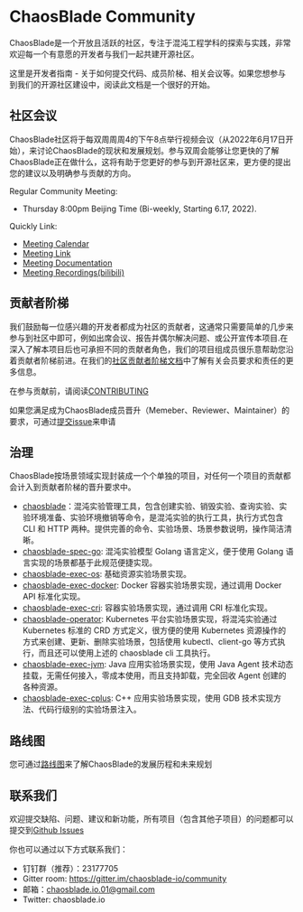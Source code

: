 # ChaosBlade Community

ChaosBlade是一个开放且活跃的社区，专注于混沌工程学科的探索与实践，非常欢迎每一个有意愿的开发者与我们一起共建开源社区。

这里是开发者指南 - 关于如何提交代码、成员阶梯、相关会议等。如果您想参与到我们的开源社区建设中，阅读此文档是一个很好的开始。

## 社区会议

ChaosBlade社区将于每双周周周4的下午8点举行视频会议（从2022年6月17日开始），来讨论ChaosBlade的现状和发展规划。参与双周会能够让您更快的了解ChaosBlade正在做什么，这将有助于您更好的参与到开源社区来，更方便的提出您的建议以及明确参与贡献的方向。

Regular Community Meeting:

* Thursday 8:00pm Beijing Time (Bi-weekly, Starting 6.17, 2022).
  
Quickly Link:

- [Meeting Calendar](https://calendar.google.com/calendar/u/0/r/eventedit/Y3RsN3ExY2w5bGdmaWFwMzhoaW1iMGowbm9fMjAyMjA3MDFUMDMwMDAwWiBvYW1kZXYyMDIwQG0)
- [Meeting Link](https://us02web.zoom.us/j/81618025810?pwd=WEEySUFQd0JYeThjTUdpOXdLeG8wUT09)
- [Meeting Documentation](meeting/meeting_minutes_cn_2022.md)
- [Meeting Recordings(bilibili)](https://space.bilibili.com/22390414/video)

## 贡献者阶梯

我们鼓励每一位感兴趣的开发者都成为社区的贡献者，这通常只需要简单的几步来参与到社区中即可，例如出席会议、报告并偶尔解决问题、或公开宣传本项目.在深入了解本项目后也可承担不同的贡献者角色，我们的项目组成员很乐意帮助您沿着贡献者阶梯前进。在我们的[社区贡献者阶梯文档](Contributor_Ladder_CN.md)中了解有关会员要求和责任的更多信息。

在参与贡献前，请阅读[CONTRIBUTING](https://github.com/chaosblade-io/chaosblade/blob/master/CONTRIBUTING.md)

如果您满足成为ChaosBlade成员晋升（Memeber、Reviewer、Maintainer）的要求，可通过[提交issue](https://github.com/chaosblade-io/chaosblade/issues)来申请

## 治理
ChaosBlade按场景领域实现封装成一个个单独的项目，对任何一个项目的贡献都会计入到贡献者阶梯的晋升要求中。
* [chaosblade](https://github.com/chaosblade-io/chaosblade)：混沌实验管理工具，包含创建实验、销毁实验、查询实验、实验环境准备、实验环境撤销等命令，是混沌实验的执行工具，执行方式包含 CLI 和 HTTP 两种。提供完善的命令、实验场景、场景参数说明，操作简洁清晰。
* [chaosblade-spec-go](https://github.com/chaosblade-io/chaosblade-spec-go): 混沌实验模型 Golang 语言定义，便于使用 Golang 语言实现的场景都基于此规范便捷实现。
* [chaosblade-exec-os](https://github.com/chaosblade-io/chaosblade-exec-os): 基础资源实验场景实现。
* [chaosblade-exec-docker](https://github.com/chaosblade-io/chaosblade-exec-docker): Docker 容器实验场景实现，通过调用 Docker API 标准化实现。
* [chaosblade-exec-cri](https://github.com/chaosblade-io/chaosblade-exec-cri): 容器实验场景实现，通过调用 CRI 标准化实现。
* [chaosblade-operator](https://github.com/chaosblade-io/chaosblade-operator): Kubernetes 平台实验场景实现，将混沌实验通过 Kubernetes 标准的 CRD 方式定义，很方便的使用 Kubernetes 资源操作的方式来创建、更新、删除实验场景，包括使用 kubectl、client-go 等方式执行，而且还可以使用上述的 chaosblade cli 工具执行。
* [chaosblade-exec-jvm](https://github.com/chaosblade-io/chaosblade-exec-jvm): Java 应用实验场景实现，使用 Java Agent 技术动态挂载，无需任何接入，零成本使用，而且支持卸载，完全回收 Agent 创建的各种资源。
* [chaosblade-exec-cplus](https://github.com/chaosblade-io/chaosblade-exec-cplus): C++ 应用实验场景实现，使用 GDB 技术实现方法、代码行级别的实验场景注入。

## 路线图
您可通过[路线图](roadmap.md)来了解ChaosBlade的发展历程和未来规划

## 联系我们

欢迎提交缺陷、问题、建议和新功能，所有项目（包含其他子项目）的问题都可以提交到[Github Issues](https://github.com/chaosblade-io/chaosblade/issues)

你也可以通过以下方式联系我们：
* 钉钉群（推荐）：23177705
* Gitter room: https://gitter.im/chaosblade-io/community
* 邮箱：chaosblade.io.01@gmail.com
* Twitter: chaosblade.io

